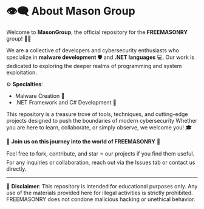 # 👁‍🗨 About Mason Group

Welcome to **MasonGroup**, the official repository for the **FREEMASONRY** group! 🏴‍☠️

We are a collective of developers and cybersecurity enthusiasts who specialize in **malware development** 🛡️ and **.NET languages** 💻. Our work is dedicated to exploring the deeper realms of programming and system exploitation.

⚙️ **Specialties**:
- Malware Creation 🐍
- .NET Framework and C# Development 🚀

This repository is a treasure trove of tools, techniques, and cutting-edge projects designed to push the boundaries of modern cybersecurity Whether you are here to learn, collaborate, or simply observe, we welcome you! 🎓

🖤 **Join us on this journey into the world of FREEMASONRY** 🖤

Feel free to fork, contribute, and star ⭐ our projects if you find them useful. For any inquiries or collaboration, reach out via the Issues tab or contact us directly.

---

🚨 **Disclaimer**: This repository is intended for educational purposes only. Any use of the materials provided here for illegal activities is strictly prohibited. FREEMASONRY does not condone malicious hacking or unethical behavior.
